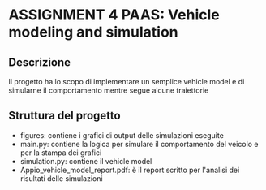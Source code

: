 # ASSIGNMENT 4 PAAS: Vehicle modeling and simulation

## Descrizione
Il progetto ha lo scopo di implementare un semplice vehicle model e di simularne il comportamento mentre segue alcune traiettorie

## Struttura del progetto
- figures: contiene i grafici di output delle simulazioni eseguite
- main.py: contiene la logica per simulare il comportamento del veicolo e per la stampa dei grafici
- simulation.py: contiene il vehicle model
- Appio_vehicle_model_report.pdf: è il report scritto per l'analisi dei risultati delle simulazioni
